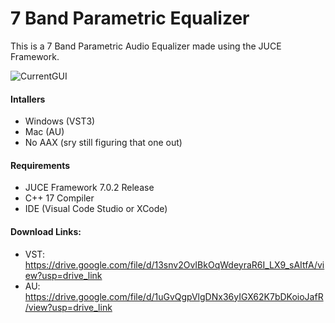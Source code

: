 # 7 Band Parametric Equalizer
This is a 7 Band Parametric Audio Equalizer made using the JUCE Framework.

![CurrentGUI](https://user-images.githubusercontent.com/82029952/208364017-c0973679-2aa2-4d5e-b6a8-26b9abe8a9cd.JPG)

#### Intallers
- Windows (VST3)
- Mac (AU)
- No AAX (sry still figuring that one out)

#### Requirements
- JUCE Framework 7.0.2 Release
- C++ 17 Compiler
- IDE (Visual Code Studio or XCode)

#### Download Links:
- VST: https://drive.google.com/file/d/13snv2OvIBkOqWdeyraR6I_LX9_sAItfA/view?usp=drive_link
- AU: https://drive.google.com/file/d/1uGvQgpVlgDNx36yIGX62K7bDKoioJafR/view?usp=drive_link
